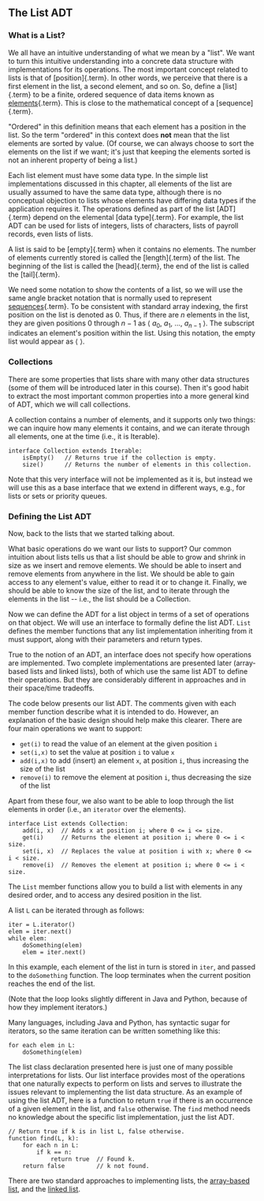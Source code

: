 
## The List ADT

### What is a List?

We all have an intuitive understanding of what we mean by a "list". We
want to turn this intuitive understanding into a concrete data structure
with implementations for its operations. The most important concept
related to lists is that of [position]{.term}.
In other words, we perceive that there is a first element in the list, a
second element, and so on. So, define a [list]{.term} to be a finite, ordered sequence of data items known as
[elements](#element){.term}. This is close to
the mathematical concept of a [sequence]{.term}.

"Ordered" in this definition means that each element has a position in
the list. So the term "ordered" in this context does **not** mean that
the list elements are sorted by value. (Of course, we can always choose
to sort the elements on the list if we want; it's just that keeping the
elements sorted is not an inherent property of being a list.)

Each list element must have some data type. In the simple list
implementations discussed in this chapter, all elements of the list are
usually assumed to have the same data type, although there is no
conceptual objection to lists whose elements have differing data types
if the application requires it. The operations defined as part of the
list [ADT]{.term} depend on the elemental
[data type]{.term}. For example, the list ADT
can be used for lists of integers, lists of characters, lists of payroll
records, even lists of lists.

A list is said to be [empty]{.term} when it
contains no elements. The number of elements currently stored is called
the [length]{.term} of the list. The beginning
of the list is called the [head]{.term}, the end
of the list is called the [tail]{.term}.

We need some notation to show the contents of a list, so we will use the
same angle bracket notation that is normally used to represent
[sequences](#sequence){.term}. To be consistent
with standard array indexing, the first position on the list is denoted
as 0. Thus, if there are $n$ elements in the list, they are given
positions 0 through $n-1$ as
$\langle\ a_0,\ a_1,\ ...,\ a_{n-1}\ \rangle$. The subscript indicates
an element's position within the list. Using this notation, the empty
list would appear as $\langle\ \rangle$.

### Collections

There are some properties that lists share with many other data
structures (some of them will be introduced later in this course). Then
it's good habit to extract the most important common properties into a
more general kind of ADT, which we will call collections.

A collection contains a number of elements, and it supports only two
things: we can inquire how many elements it contains, and we can iterate
through all elements, one at the time (i.e., it is Iterable).

    interface Collection extends Iterable:
        isEmpty()   // Returns true if the collection is empty.
        size()      // Returns the number of elements in this collection.


Note that this very interface will not be implemented as it is, but
instead we will use this as a base interface that we extend in different
ways, e.g., for lists or sets or priority queues.

### Defining the List ADT

Now, back to the lists that we started talking about.

What basic operations do we want our lists to support? Our common
intuition about lists tells us that a list should be able to grow and
shrink in size as we insert and remove elements. We should be able to
insert and remove elements from anywhere in the list. We should be able
to gain access to any element's value, either to read it or to change
it. Finally, we should be able to know the size of the list, and to
iterate through the elements in the list -- i.e., the list should be a
Collection.

Now we can define the ADT for a list object in terms of a set of
operations on that object. We will use an interface to formally define
the list ADT. `List` defines the member functions that any list
implementation inheriting from it must support, along with their
parameters and return types.

True to the notion of an ADT, an interface does not specify how
operations are implemented. Two complete implementations are presented
later (array-based lists and linked lists), both of which use the same
list ADT to define their operations. But they are considerably different
in approaches and in their space/time tradeoffs.

The code below presents our list ADT. The comments given with each
member function describe what it is intended to do. However, an
explanation of the basic design should help make this clearer. There are
four main operations we want to support:

-   `get(i)` to read the value of an element at the given position `i`
-   `set(i,x)` to set the value at position `i` to value `x`
-   `add(i,x)` to add (insert) an element `x`, at position `i`, thus
    increasing the size of the list
-   `remove(i)` to remove the element at position `i`, thus decreasing
    the size of the list

Apart from these four, we also want to be able to loop through the list
elements in order (i.e., an `iterator` over the elements).

    interface List extends Collection:
        add(i, x)  // Adds x at position i; where 0 <= i <= size.
        get(i)     // Returns the element at position i; where 0 <= i < size.
        set(i, x)  // Replaces the value at position i with x; where 0 <= i < size.
        remove(i)  // Removes the element at position i; where 0 <= i < size.

<inlineav id="ListADT-Positions-CON" src="ChalmersGU/ListADT-Positions-CON.js" name="List ADT Positions Slideshow" links="ChalmersGU/CGU-Styles.css"/>

The `List` member functions allow you to build a list with elements in
any desired order, and to access any desired position in the list.

A list `L` can be iterated through as follows:

    iter = L.iterator()
    elem = iter.next()
    while elem:
        doSomething(elem)
        elem = iter.next()

In this example, each element of the list in turn is stored in `iter`, 
and passed to the `doSomething` function. The loop terminates when the
current position reaches the end of the list.

(Note that the loop looks slightly different in Java and Python, 
because of how they implement iterators.)

Many languages, including Java and Python, has syntactic sugar for iterators, 
so the same iteration can be written something like this:

    for each elem in L:
        doSomething(elem)

The list class declaration presented here is just one of many possible
interpretations for lists. Our list interface provides most of the
operations that one naturally expects to perform on lists and serves to
illustrate the issues relevant to implementing the list data structure.
As an example of using the list ADT, here is a function to return `true`
if there is an occurrence of a given element in the list, and `false`
otherwise. The `find` method needs no knowledge about the specific list
implementation, just the list ADT.

    // Return true if k is in list L, false otherwise.
    function find(L, k):
        for each n in L:
            if k == n:
                return true  // Found k.
        return false         // k not found.

There are two standard approaches to implementing lists, the
[array-based list](#static-array-based-lists), and the
[linked list](#linked-lists).
